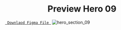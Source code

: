 <h1 align="center">Preview Hero 09</h1>

<a align ="center" href="https://www.figma.com/file/BVTQHC8RqmpeABJpS9p8H4/WorkSpaceCo.?node-id=0%3A1"> `  Downlaod Figma File  `</a>
![hero_section_09](https://user-images.githubusercontent.com/85581658/145864076-d2309a6a-77e5-4bdb-ae96-c99671f17834.jpg)

